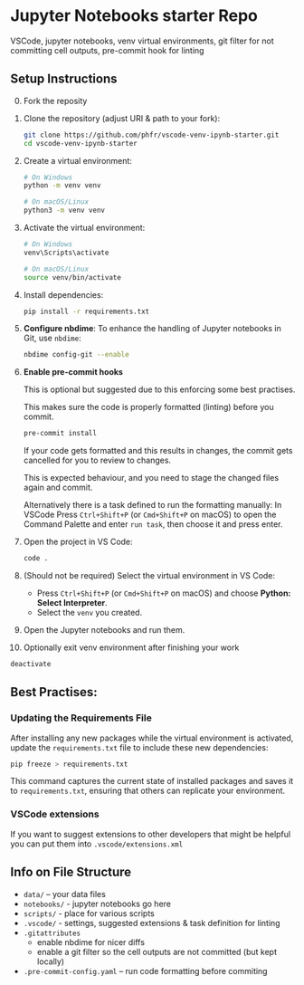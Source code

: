 # Jupyter Notebooks starter Repo

VSCode, jupyter notebooks, venv virtual environments, git filter for not committing cell outputs, pre-commit hook for linting

## Setup Instructions
0. Fork the reposity

1. Clone the repository (adjust URI & path to your fork):
   ```bash
   git clone https://github.com/phfr/vscode-venv-ipynb-starter.git
   cd vscode-venv-ipynb-starter
   ```

2. Create a virtual environment:
   ```bash
   # On Windows
   python -m venv venv

   # On macOS/Linux
   python3 -m venv venv
   ```

3. Activate the virtual environment:
   ```bash
   # On Windows
   venv\Scripts\activate

   # On macOS/Linux
   source venv/bin/activate
   ```

4. Install dependencies:
   ```bash
   pip install -r requirements.txt
   ```

5. **Configure nbdime**:
   To enhance the handling of Jupyter notebooks in Git, use `nbdime`:

   ```bash
   nbdime config-git --enable
   ```

6. **Enable pre-commit hooks**

   This is optional but suggested due to this enforcing some best practises.

   This makes sure the code is properly formatted (linting) before you commit.

   ```bash
   pre-commit install
   ````

   If your code gets formatted and this results in changes, the commit gets cancelled for you to review to changes.

   This is expected behaviour, and you need to stage the changed files again and commit.

   Alternatively there is a task defined to run the formatting manually: In VSCode  Press `Ctrl+Shift+P` (or `Cmd+Shift+P` on macOS) to open the Command Palette and enter `run task`, then choose it and press enter.

7. Open the project in VS Code:
   ```bash
   code .
   ```

8. (Should not be required) Select the virtual environment in VS Code:
   - Press `Ctrl+Shift+P` (or `Cmd+Shift+P` on macOS) and choose **Python: Select Interpreter**.
   - Select the `venv` you created.

9. Open the Jupyter notebooks and run them.

9. Optionally exit venv environment after finishing your work
```bash
deactivate
```

## Best Practises: 

### Updating the Requirements File

After installing any new packages while the virtual environment is activated, update the `requirements.txt` file to include these new dependencies:
```bash
pip freeze > requirements.txt
```
This command captures the current state of installed packages and saves it to `requirements.txt`, ensuring that others can replicate your environment.

### VSCode extensions

If you want to suggest extensions to other developers that might be helpful you can put them into `.vscode/extensions.xml`

## Info on File Structure

* `data/` – your data files
* `notebooks/` - jupyter notebooks go here
* `scripts/` - place for various scripts
* `.vscode/` - settings, suggested extensions & task definition for linting
* `.gitattributes`
  * enable nbdime for nicer diffs
  * enable a git filter so the cell outputs are not committed (but kept locally)
* `.pre-commit-config.yaml` – run code formatting before commiting
